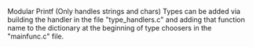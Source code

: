 Modular Printf (Only handles strings and chars)
Types can be added via building the handler in the file "type_handlers.c" and adding that function name to the dictionary at the beginning of type choosers in the "mainfunc.c" file.
